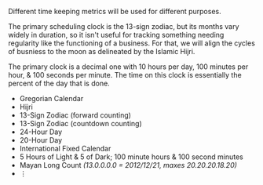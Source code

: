 
Different time keeping metrics will be used for different purposes.

The primary scheduling clock is the 13-sign zodiac, but its months vary widely in duration, so it isn't useful for tracking something needing regularity like the functioning of a business. For that, we will align the cycles of busniess to the moon as delineated by the Islamic Hijri.

The primary clock is a decimal one with 10 hours per day, 100 minutes per hour, & 100 seconds per minute. The time on this clock is essentially the percent of the day that is done.

* Gregorian Calendar
* Hijri
* 13-Sign Zodiac (forward counting)
* 13-Sign Zodiac (countdown counting)
* 24-Hour Day
* 20-Hour Day
* International Fixed Calendar
* 5 Hours of Light & 5 of Dark; 100 minute hours & 100 second minutes
* Mayan Long Count *(13.0.0.0.0 = 2012/12/21, maxes 20.20.20.18.20)*
* ⋮
